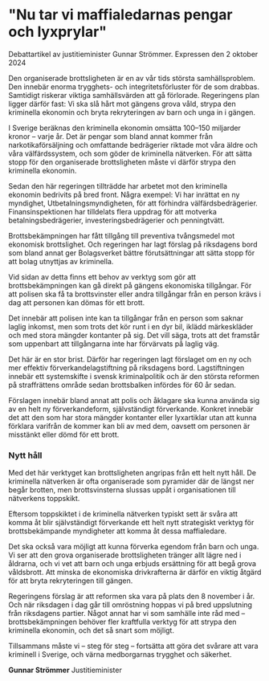 # "Nu tar vi maffialedarnas pengar och lyxprylar"

Debattartikel av justitieminister Gunnar Strömmer. Expressen den 2 oktober 2024


Den organiserade brottsligheten är en av vår tids största samhällsproblem. Den innebär enorma trygghets\- och integritetsförluster för de som drabbas. Samtidigt riskerar viktiga samhällsvärden att gå förlorade. Regeringens plan ligger därför fast: Vi ska slå hårt mot gängens grova våld, strypa den kriminella ekonomin och bryta rekryteringen av barn och unga in i gängen.

I Sverige beräknas den kriminella ekonomin omsätta 100–150 miljarder kronor – varje år. Det är pengar som bland annat kommer från narkotikaförsäljning och omfattande bedrägerier riktade mot våra äldre och våra välfärdssystem, och som göder de kriminella nätverken. För att sätta stopp för den organiserade brottsligheten måste vi därför strypa den kriminella ekonomin.

Sedan den här regeringen tillträdde har arbetet mot den kriminella ekonomin bedrivits på bred front. Några exempel: Vi har inrättat en ny myndighet, Utbetalningsmyndigheten, för att förhindra välfärdsbedrägerier. Finansinspektionen har tilldelats flera uppdrag för att motverka betalningsbedrägerier, investeringsbedrägerier och penningtvätt.

Brottsbekämpningen har fått tillgång till preventiva tvångsmedel mot ekonomisk brottslighet. Och regeringen har lagt förslag på riksdagens bord som bland annat ger Bolagsverket bättre förutsättningar att sätta stopp för att bolag utnyttjas av kriminella.

Vid sidan av detta finns ett behov av verktyg som gör att brottsbekämpningen kan gå direkt på gängens ekonomiska tillgångar. För att polisen ska få ta brottsvinster eller andra tillgångar från en person krävs i dag att personen kan dömas för ett brott.

Det innebär att polisen inte kan ta tillgångar från en person som saknar laglig inkomst, men som trots det kör runt i en dyr bil, iklädd märkeskläder och med stora mängder kontanter på sig. Det vill säga, trots att det framstår som uppenbart att tillgångarna inte har förvärvats på laglig väg.

Det här är en stor brist. Därför har regeringen lagt förslaget om en ny och mer effektiv förverkandelagstiftning på riksdagens bord. Lagstiftningen innebär ett systemskifte i svensk kriminalpolitik och är den största reformen på straffrättens område sedan brottsbalken infördes för 60 år sedan.

Förslagen innebär bland annat att polis och åklagare ska kunna använda sig av en helt ny förverkandeform, självständigt förverkande. Konkret innebär det att den som har stora mängder kontanter eller lyxartiklar utan att kunna förklara varifrån de kommer kan bli av med dem, oavsett om personen är misstänkt eller dömd för ett brott.

### Nytt håll

Med det här verktyget kan brottsligheten angripas från ett helt nytt håll. De kriminella nätverken är ofta organiserade som pyramider där de längst ner begår brotten, men brottsvinsterna slussas uppåt i organisationen till nätverkens toppskikt.

Eftersom toppskiktet i de kriminella nätverken typiskt sett är svåra att komma åt blir självständigt förverkande ett helt nytt strategiskt verktyg för brottsbekämpande myndigheter att komma åt dessa maffialedare.

Det ska också vara möjligt att kunna förverka egendom från barn och unga. Vi ser att den grova organiserade brottsligheten tränger allt lägre ned i åldrarna, och vi vet att barn och unga erbjuds ersättning för att begå grova våldsbrott. Att minska de ekonomiska drivkrafterna är därför en viktig åtgärd för att bryta rekryteringen till gängen.

Regeringens förslag är att reformen ska vara på plats den 8 november i år. Och när riksdagen i dag går till omröstning hoppas vi på bred uppslutning från riksdagens partier. Något annat har vi som samhälle inte råd med – brottsbekämpningen behöver fler kraftfulla verktyg för att strypa den kriminella ekonomin, och det så snart som möjligt.

Tillsammans måste vi – steg för steg – fortsätta att göra det svårare att vara kriminell i Sverige, och värna medborgarnas trygghet och säkerhet.

**Gunnar Strömmer**
Justitieminister
